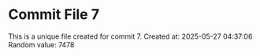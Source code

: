 # Commit File 7

This is a unique file created for commit 7.
Created at: 2025-05-27 04:37:06
Random value: 7478
